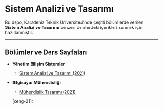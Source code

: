 # Sistem Analizi ve Tasarımı

Bu depo, Karadeniz Teknik Üniversitesi'nde çeşitli bölümlerde verilen **Sistem Analizi ve Tasarımı** benzeri derslerdeki içerikleri sunmak için hazırlanmıştır.

---

## Bölümler ve Ders Sayfaları
* **Yönetim Bilişim Sistemleri**
  * [Sistem Analizi ve Tasarımı (2021)](ybs-21)
* **Bilgisayar Mühendisliği**
  * [Mühendislik Tasarımı (2021)](ceng-21)


  [ybs-21]: https://github.com/zyavuz610/System_Analysis_and_Design_inKTU/blob/main/ybs-sistem-analiz-ve-tasarim-2021.md
  [ceng-21]: